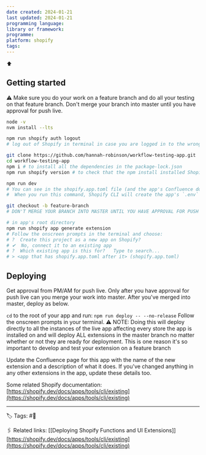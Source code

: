 ```yaml
---
date created: 2024-01-21
last updated: 2024-01-21
programming language: 
library or framework: 
programme: 
platform: shopify
tags:
---
```

⬆ 
## Getting started

⚠️ Make sure you do your work on a feature branch and do all your testing on that feature branch. Don't merge your branch into master until you have approval for push live.

```bash
node -v
nvm install --lts

npm run shopify auth logout
# log out of Shopify in terminal in case you are logged in to the wrong account. Later when prompted by the CLI, log in to the Shopify partner account that owns the app you are about to work on.

git clone https://github.com/hannah-robinson/workflow-testing-app.git
cd workflow-testing-app
npm i # to install all the dependencies in the package-lock.json
npm run shopify version # to check that the npm install installed Shopify CLI correctly

npm run dev
# You can see in the shopify.app.toml file (and the app's Confluence doc) which store is being used as the dev store for app testing. 
#  When you run this command, Shopify CLI will create the app's `.env` file for you and populate its contents

git checkout -b feature-branch 
# DON'T MERGE YOUR BRANCH INTO MASTER UNTIL YOU HAVE APPROVAL FOR PUSH LIVE

# in app's root directory
npm run shopify app generate extension
# Follow the onscreen prompts in the terminal and choose:
# ?  Create this project as a new app on Shopify?
# ✔  No, connect it to an existing app
# ?  Which existing app is this for?   Type to search...
# > <app that has shopify.app.toml after it> (shopify.app.toml)

```

## Deploying

Get approval from PM/AM for push live. Only after you have approval for push live can you merge your work into master. 
After you've merged into master, deploy as below.

`cd` to the root of your app and run: 
`npm run deploy -- --no-release`
Follow the onscreen prompts in your terminal.
⚠️ NOTE: Doing this will deploy directly to all the instances of the live app affecting every store the app is installed on and will deploy ALL extensions in the master branch no matter whether or not they are ready for deployment. This is one reason it's so important to develop and test your extension on a feature branch

Update the Confluence page for this app with the name of the new extension and a description of what it does. If you've changed anything in any other extensions in the app, update these details too.

Some related Shopify documentation:
[https://shopify.dev/docs/apps/tools/cli/existing](https://shopify.dev/docs/apps/tools/cli/existing)

---
🏷 Tags: #🌲 

🖇 Related links: [[Deploying Shopify Functions and UI Extensions]]
[https://shopify.dev/docs/apps/tools/cli/existing](https://shopify.dev/docs/apps/tools/cli/existing)

